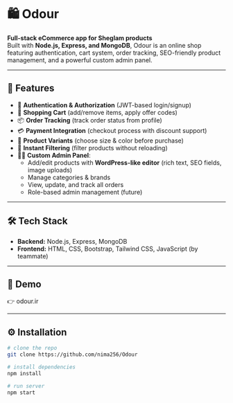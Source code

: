 # 🛍 Odour

**Full-stack eCommerce app for Sheglam products**  
Built with **Node.js, Express, and MongoDB**, Odour is an online shop featuring authentication, cart system, order tracking, SEO-friendly product management, and a powerful custom admin panel.

---

## 🚀 Features
- 🔐 **Authentication & Authorization** (JWT-based login/signup)
- 🛒 **Shopping Cart** (add/remove items, apply offer codes)
- 📦 **Order Tracking** (track order status from profile)
- 💳 **Payment Integration** (checkout process with discount support)
- 🎨 **Product Variants** (choose size & color before purchase)
- 🔎 **Instant Filtering** (filter products without reloading)
- 🧑‍💻 **Custom Admin Panel**:
  - Add/edit products with **WordPress-like editor** (rich text, SEO fields, image uploads)
  - Manage categories & brands
  - View, update, and track all orders
  - Role-based admin management (future)

---

## 🛠 Tech Stack
- **Backend:** Node.js, Express, MongoDB  
- **Frontend:** HTML, CSS, Bootstrap, Tailwind CSS, JavaScript (by teammate)  

---

## 📸 Demo
👉 odour.ir

---

## ⚙️ Installation
```bash
# clone the repo
git clone https://github.com/nima256/Odour

# install dependencies
npm install

# run server
npm start
